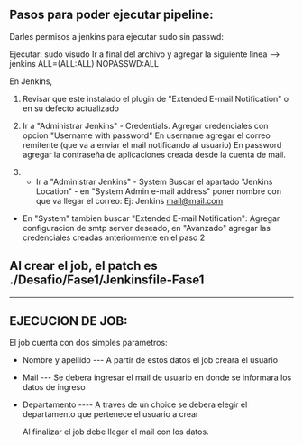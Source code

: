 Pasos para poder ejecutar pipeline:
-
Darles permisos a jenkins para ejecutar sudo sin passwd:

Ejecutar: sudo visudo
Ir a final del archivo y agregar la siguiente linea --> jenkins ALL=(ALL:ALL) NOPASSWD:ALL

En Jenkins,
1) Revisar que este instalado el plugin de "Extended E-mail Notification" o en su defecto actualizado
   
2) Ir a "Administrar Jenkins" - Credentials.
   Agregar credenciales con opcion "Username with password"
   En username agregar el correo remitente (que va a enviar el mail notificando al usuario)
   En password agregar la contraseña de aplicaciones creada desde la cuenta de mail.
   
3) - Ir a "Administrar Jenkins" - System
   Buscar el apartado "Jenkins Location" - en "System Admin e-mail address" poner nombre con que va llegar el correo:
   Ej: Jenkins <mail@mail.com>

  - En "System" tambien buscar "Extended E-mail Notification":
    Agregar configuracion de smtp server deseado, en "Avanzado" agregar las credenciales creadas anteriormente en el paso 2

Al crear el job, el patch es ./Desafio/Fase1/Jenkinsfile-Fase1
-


------------------------------------------------------------------------------------------------------------------------------

EJECUCION DE JOB:
-
El job cuenta con dos simples parametros:
- Nombre y apellido --- A partir de estos datos el job creara el usuario
- Mail --- Se debera ingresar el mail de usuario en donde se informara los datos de ingreso
- Departamento ---- A traves de un choice se debera elegir el departamento que pertenece el usuario a crear

  Al finalizar el job debe llegar el mail con los datos.
   

